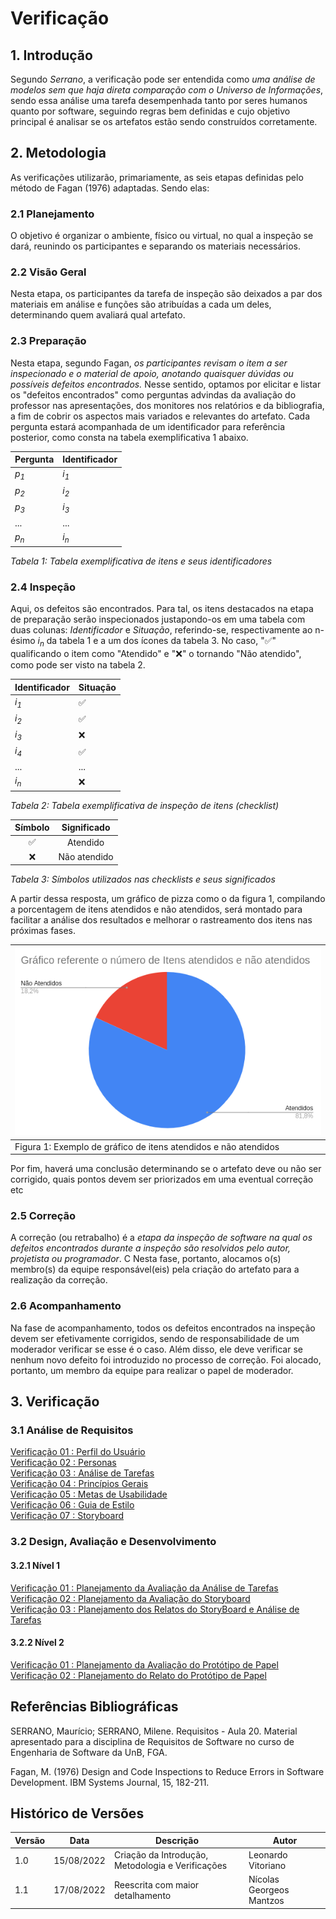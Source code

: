 # Verificação

## 1. Introdução

Segundo _Serrano_, a verificação pode ser entendida como _uma análise de modelos sem que haja direta comparação com o Universo de Informações_, sendo essa análise uma tarefa desempenhada tanto por seres humanos quanto por software, seguindo regras bem definidas e cujo objetivo principal é analisar se os artefatos estão sendo construídos corretamente.

## 2. Metodologia

As verificações utilizarão, primariamente, as seis etapas definidas pelo método de Fagan (1976) adaptadas. Sendo elas:

### 2.1 Planejamento

O objetivo é organizar o ambiente, físico ou virtual, no qual a inspeção se dará, reunindo os participantes e separando os materiais necessários.

### 2.2 Visão Geral

Nesta etapa, os participantes da tarefa de inspeção são deixados a par dos materiais em análise e funções são atribuídas a cada um deles, determinando quem avaliará qual artefato. 

### 2.3 Preparação

Nesta etapa, segundo Fagan, *os participantes revisam o item a ser inspecionado e o material de apoio, anotando quaisquer dúvidas ou possíveis defeitos encontrados.*
Nesse sentido, optamos por elicitar e listar os "defeitos encontrados" como perguntas advindas da avaliação do professor nas apresentações, dos monitores nos relatórios e da bibliografia, a fim de cobrir os aspectos mais variados e relevantes do artefato. 
Cada pergunta estará acompanhada de um identificador para referência posterior, como consta na tabela exemplificativa 1 abaixo.

| Pergunta        | Identificador   |
| --------------- | --------------- |
| _p<sub>1</sub>_ | _i<sub>1</sub>_ |
| _p<sub>2</sub>_ | _i<sub>2</sub>_ |
| _p<sub>3</sub>_ | _i<sub>3</sub>_ |
| ...             | ...             |
| _p<sub>n</sub>_ | _i<sub>n</sub>_ |

_Tabela 1: Tabela exemplificativa de itens e seus identificadores_

### 2.4 Inspeção

Aqui, os defeitos são encontrados. Para tal, os itens destacados na etapa de preparação serão inspecionados justapondo-os em uma tabela com duas colunas: _Identificador_ e _Situação_, referindo-se, respectivamente ao n-ésimo _i<sub>n</sub>_ da tabela 1
e a um dos ícones da tabela 3. No caso, "✅" qualificando o item como "Atendido" e "❌" o tornando "Não atendido", como pode ser visto na tabela 2.

| Identificador   | Situação |
| --------------- | -------- |
| _i<sub>1</sub>_ | ✅       |
| _i<sub>2</sub>_ | ✅       |
| _i<sub>3</sub>_ | ❌       |
| _i<sub>4</sub>_ | ✅       |
| ...             | ...      |
| _i<sub>n</sub>_ | ❌       |

_Tabela 2: Tabela exemplificativa de inspeção de itens (checklist)_

| Símbolo | Significado  |
| :-----: | :----------: |
|   ✅    |   Atendido   |
|   ❌    | Não atendido |

_Tabela 3: Símbolos utilizados nas checklists e seus significados_

A partir dessa resposta, um gráfico de pizza como o da figura 1, compilando a porcentagem de itens atendidos e
não atendidos, será montado para facilitar a análise dos resultados e melhorar o rastreamento dos itens
nas próximas fases.

| ![imagemGráfico](../_media/grafico_guiadeestilo.png)            |
| --------------------------------------------------------------- |
| Figura 1: Exemplo de gráfico de itens atendidos e não atendidos |

Por fim, haverá uma conclusão determinando se o artefato deve ou não ser corrigido, quais pontos devem ser priorizados em uma eventual correção etc

### 2.5 Correção

A correção (ou retrabalho) é a *etapa da inspeção de software na qual os defeitos encontrados durante a inspeção são resolvidos pelo autor, projetista ou programador*. C
Nesta fase, portanto, alocamos o(s) membro(s) da equipe responsável(eis) pela criação do artefato para a realização da correção.

### 2.6 Acompanhamento

Na fase de acompanhamento, todos os defeitos encontrados na inspeção devem ser efetivamente corrigidos, sendo de responsabilidade de um
moderador verificar se esse é o caso. Além disso, ele deve verificar se nenhum novo defeito foi introduzido no processo de correção.
Foi alocado, portanto, um membro da equipe para realizar o papel de moderador.

## 3. Verificação

### 3.1 Análise de Requisitos

[Verificação 01 : Perfil do Usuário](analise/verificacoes/verif_perfil_de_usuario.md)<br>
[Verificação 02 : Personas](analise/verificacoes/verificacao_personas.md)<br>
[Verificação 03 : Análise de Tarefas](analise/verificacoes/verif_analiseTarefa)<br>
[Verificação 04 : Princípios Gerais](analise/verificacoes/verif_principios_gerais.md)<br>
[Verificação 05 : Metas de Usabilidade](analise/verificacoes/verificacao_metas.md)<br>
[Verificação 06 : Guia de Estilo](analise/verificacoes/verificacao_guia_estilo.md)<br>
[Verificação 07 : Storyboard](analise/verificacoes/verif_storyboards.md)<br>

### 3.2 Design, Avaliação e Desenvolvimento

#### 3.2.1 Nível 1

[Verificação 01 : Planejamento da Avaliação da Análise de Tarefas](analise/verificacoes/verificacao_planejamento_analise_tarefas.md)<br>
[Verificação 02 : Planejamento da Avaliação do Storyboard](analise/verificacoes/verificacao_planejamento_da_avaliacao_do_storyboard.md)<br>
[Verificação 03 : Planejamento dos Relatos do StoryBoard e Análise de Tarefas](analise/verificacoes/verificacao_planejamento_dos_relatos)<br>

#### 3.2.2 Nível 2

[Verificação 01 : Planejamento da Avaliação do Protótipo de Papel](analise/verificacoes/verificacao_planejamento_prototipacao_papel.md)<br>
[Verificação 02 : Planejamento do Relato do Protótipo de Papel](analise/verificacoes/verificacao_planejamento_dos_relatos_do_prototipo_de_papel.md)<br>

## Referências Bibliográficas

SERRANO, Maurício; SERRANO, Milene. Requisitos - Aula 20. Material apresentado para a disciplina de Requisitos de Software no curso de Engenharia de Software da UnB, FGA.

Fagan, M. (1976) Design and Code Inspections to Reduce Errors in Software Development. IBM Systems Journal, 15, 182-211.

## Histórico de Versões

| Versão | Data       | Descrição                                         | Autor                    |
| ------ | ---------- | ------------------------------------------------- | ------------------------ |
| 1.0    | 15/08/2022 | Criação da Introdução, Metodologia e Verificações | Leonardo Vitoriano       |
| 1.1    | 17/08/2022 | Reescrita com maior detalhamento                  | Nícolas Georgeos Mantzos |
